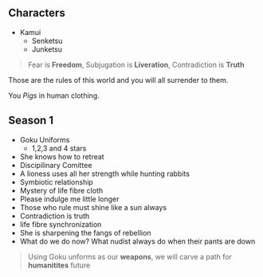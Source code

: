 ## Characters

* Kamui
  * Senketsu
  * Junketsu

> Fear is **Freedom**,
> Subjugation is **Liveration**,
> Contradiction is **Truth**

Those are the rules of this world and you will all surrender to them.

You *Pigs* in human clothing.

## Season 1

* Goku Uniforms
  * 1,2,3 and 4 stars
* She knows how to retreat
* Discipilinary Comittee
* A lioness uses all her strength while hunting rabbits
* Symbiotic relationship
* Mystery of life fibre cloth
* Please indulge me little longer
* Those who rule must shine like a sun always
* Contradiction is truth
* life fibre synchronization
* She is sharpening the fangs of rebellion
* What do we do now? What nudist always do when their pants are down

> Using Goku unforms as our **weapons**, we will carve a path for **humanitites** future